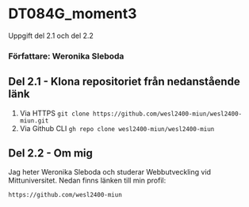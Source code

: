 # DT084G_moment3
Uppgift del 2.1 och del 2.2

### Författare: Weronika Sleboda

## Del 2.1 - Klona repositoriet från nedanstående länk
1. Via HTTPS `git clone https://github.com/wesl2400-miun/wesl2400-miun.git`
2. Via Github CLI `gh repo clone wesl2400-miun/wesl2400-miun`

## Del 2.2 - Om mig
Jag heter Weronika Sleboda och studerar Webbutveckling vid Mittuniversitet.
Nedan finns länken till min profil:

`https://github.com/wesl2400-miun`



